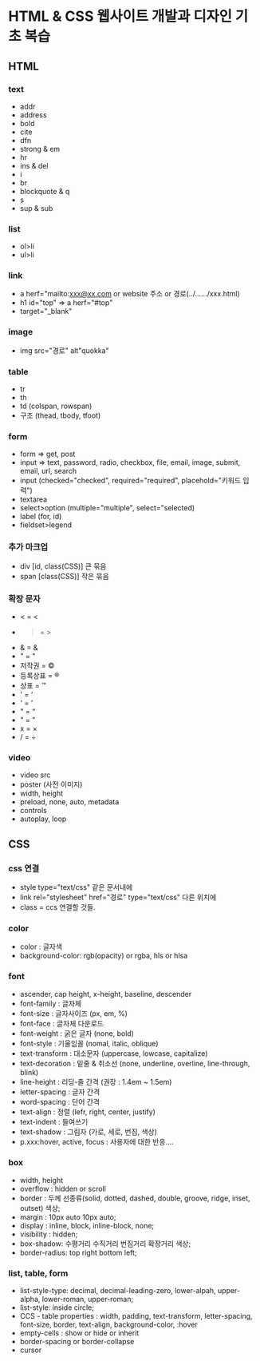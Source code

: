 # HTML & CSS 웹사이트 개발과 디자인 기초 복습

## HTML

### text
- addr
- address
- bold
- cite
- dfn
- strong & em
- hr
- ins & del
- i
- br
- blockquote & q
- s
- sup & sub

### list
- ol>li
- ul>li

### link
- a herf="mailto:xxx@xx.com or website 주소 or 경로(../....../xxx.html)
- h1 id="top" => a herf="#top"
- target="_blank"

### image
- img src="경로" alt"quokka"

### table
- tr
- th
- td (colspan, rowspan)
- 구조 (thead, tbody, tfoot)

### form
- form => get, post
- input => text, password, radio, checkbox, file, email, image, submit, email, url, search
- input (checked="checked", required="required", placehold="키워드 입력")
- textarea
- select>option (multiple="multiple", select="selected)
- label (for, id)
- fieldset>legend

### 추가 마크업
- div [id, class(CSS)] 큰 묶음
- span [class(CSS)] 작은 묶음

### 확장 문자
- < = &lt;
- > = &gt;
- & = &amp;
- " = &quot;
- 저작권 = &copy;
- 등록상표 = &reg;
- 상표 = &trade;
- ' = &lsquo;
- ' = &rsquo;
- " = &ldquo;
- " = &rdquo;
- x = &times;
- / = &divide;

### video
- video src
- poster (사전 이미지)
- width, height
- preload, none, auto, metadata
- controls
- autoplay, loop

## CSS

### css 연결
- style type="text/css" 같은 문서내에
- link rel="stylesheet" href="경로" type="text/css" 다른 위치에
- class = ccs 연결할 것들.

### color
- color : 글자색
- background-color: rgb(opacity) or rgba, hls or hlsa

### font
- ascender, cap height, x-height, baseline, descender
- font-family : 글자체
- font-size : 글자사이즈 (px, em, %)
- font-face : 글자체 다운로드
- font-weight : 굵은 글자 (none, bold)
- font-style : 기울임꼴 (nomal, italic, oblique)
- text-transform : 대소문자 (uppercase, lowcase, capitalize)
- text-decoration : 밑줄 & 취소선 (none, underline, overline, line-through, blink)
- line-height : 리딩-줄 간격 (권장 : 1.4em ~ 1.5em)
- letter-spacing : 글자 간격
- word-spacing : 단어 간격
- text-align : 정렬 (lefr, right, center, justify)
- text-indent : 들여쓰기
- text-shadow : 그림자 (가로, 세로, 번짐, 색상)
- p.xxx:hover, active, focus : 사용자에 대한 반응....
  
### box
- width, height
- overflow : hidden or scroll
- border : 두께 선종류(solid, dotted, dashed, double, groove, ridge, inset, outset) 색상;
- margin : 10px auto 10px auto;
- display : inline, block, inline-block, none;
- visibility : hidden;
- box-shadow: 수평거리 수직거리 번짐거리 확장거리 색상;
- border-radius: top right bottom left;

### list, table, form
- list-style-type: decimal, decimal-leading-zero, lower-alpah, upper-alpha, lower-roman, upper-roman;
- list-style: inside circle;
- CCS - table properties : width, padding, text-transform, letter-spacing, font-size, border, text-align, background-color, :hover
- empty-cells : show or hide or inherit
- border-spacing or border-collapse
- cursor